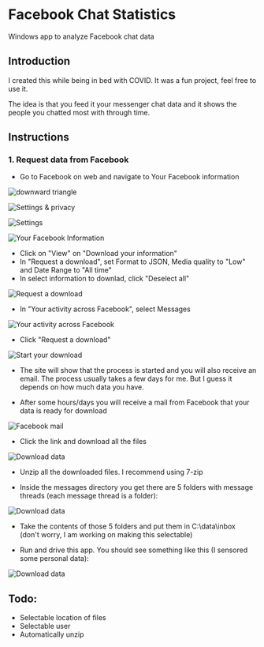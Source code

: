 # Facebook Chat Statistics

Windows app to analyze Facebook chat data

## Introduction

I created this while being in bed with COVID. 
It was a fun project, feel free to use it.

The idea is that you feed it your messenger chat data and it shows the people you chatted most with through time.

## Instructions

### 1. Request data from Facebook

* Go to Facebook on web and navigate to Your Facebook information

![downward triangle](https://github.com/AndreCL/FacebookChatStatistics/blob/master/Screenshots/01-Screenshot.jpg?raw=true)

![Settings & privacy](https://github.com/AndreCL/FacebookChatStatistics/blob/master/Screenshots/02-Screenshot.jpg?raw=true)

![Settings](https://github.com/AndreCL/FacebookChatStatistics/blob/master/Screenshots/03-Screenshot.jpg?raw=true)

![Your Facebook Information](https://github.com/AndreCL/FacebookChatStatistics/blob/master/Screenshots/04-Screenshot.png?raw=true)

* Click on "View" on "Download your information"
* In "Request a download", set Format to JSON, Media quality to "Low" and Date Range to "All time"
* In select information to downlad, click "Deselect all"

![Request a download](https://github.com/AndreCL/FacebookChatStatistics/blob/master/Screenshots/05-Screenshot.png?raw=true)

* In "Your activity across Facebook", select Messages

![Your activity across Facebook](https://github.com/AndreCL/FacebookChatStatistics/blob/master/Screenshots/06-Screenshot.png?raw=true)

* Click "Request a download"

![Start your download](https://github.com/AndreCL/FacebookChatStatistics/blob/master/Screenshots/07-Screenshot.png?raw=true)

* The site will show that the process is started and you will also receive an email. The process usually takes a few days for me. But I guess it depends on how much data you have.

* After some hours/days you will receive a mail from Facebook that your data is ready for download

![Facebook mail](https://github.com/AndreCL/FacebookChatStatistics/blob/master/Screenshots/10-Screenshot.png?raw=true)

* Click the link and download all the files

![Download data](https://github.com/AndreCL/FacebookChatStatistics/blob/master/Screenshots/11-Screenshot.png?raw=true)

* Unzip all the downloaded files. I recommend using 7-zip

* Inside the messages directory you get there are 5 folders with message threads (each message thread is a folder): 

![Download data](https://github.com/AndreCL/FacebookChatStatistics/blob/master/Screenshots/12-Screenshot.png?raw=true)

* Take the contents of those 5 folders and put them in C:\data\inbox (don't worry, I am working on making this selectable)

* Run and drive this app. You should see something like this (I sensored some personal data):

![Download data](https://github.com/AndreCL/FacebookChatStatistics/blob/master/Screenshots/13-Screenshot.png?raw=true)

## Todo:

- Selectable location of files
- Selectable user
- Automatically unzip

